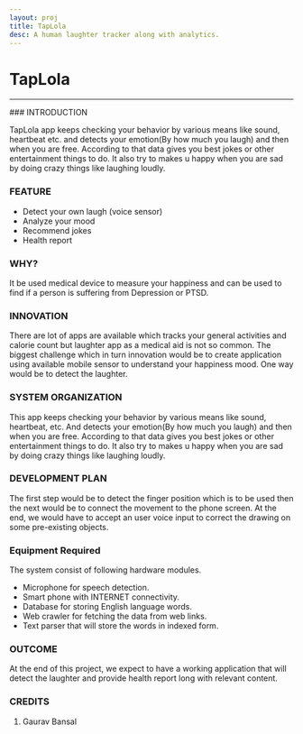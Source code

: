 ```yaml
---
layout: proj
title: TapLola
desc: A human laughter tracker along with analytics.
---
```


# TapLola

<hr>
### INTRODUCTION

TapLola app keeps checking your behavior by various means like sound, heartbeat etc. and detects your emotion(By how much you laugh) and then when you are free. According to that data gives you best jokes or other entertainment things to do. It also try to makes u happy when you are sad by doing crazy things like laughing loudly.

### FEATURE
* Detect your own laugh (voice sensor)
* Analyze your mood
* Recommend jokes
* Health report

### WHY?
It be used medical device to measure your happiness and can be used to find if a person is suffering from Depression or PTSD.

### INNOVATION
There are lot of apps are available which tracks your general activities and calorie count but laughter app as a medical aid is not so common. The biggest challenge which in turn innovation would be to create application using available mobile sensor to understand your happiness mood. One way would be to detect the laughter.

### SYSTEM ORGANIZATION
This app keeps checking your behavior by various means like sound, heartbeat, etc. And detects your emotion(By how much you laugh) and then when you are free. According to that data gives you best jokes or other entertainment things to do. It also try to makes u happy when you are sad by doing crazy things like laughing loudly.

### DEVELOPMENT PLAN
The first step would be to detect the finger position which is to be used then the next would be to connect the movement to the phone screen.
At the end, we would have to accept an user voice input to correct the drawing on some pre-existing objects.


### Equipment Required
The system consist of following hardware modules.
* Microphone for speech detection.
* Smart phone with INTERNET connectivity.
* Database for storing English language words.
* Web crawler for fetching the data from web links.
* Text parser that will store the words in indexed form.

### OUTCOME
At the end of this project, we expect to have a working application that will detect the laughter and provide health report long with relevant content.

### CREDITS
1. Gaurav Bansal